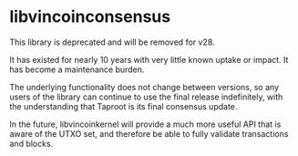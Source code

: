 libvincoinconsensus
========================

This library is deprecated and will be removed for v28.

It has existed for nearly 10 years with very little known uptake or impact. It
has become a maintenance burden.

The underlying functionality does not change between versions, so any users of
the library can continue to use the final release indefinitely, with the
understanding that Taproot is its final consensus update.

In the future, libvincoinkernel will provide a much more useful API that is
aware of the UTXO set, and therefore be able to fully validate transactions and
blocks.
